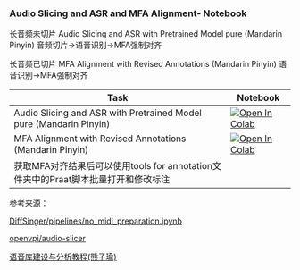 ### Audio Slicing and ASR and MFA Alignment- Notebook

长音频未切片 Audio Slicing and ASR with Pretrained Model pure (Mandarin Pinyin) 音频切片→语音识别→MFA强制对齐

长音频已切片 MFA Alignment with Revised Annotations (Mandarin Pinyin) 语音识别→MFA强制对齐

| Task                                     | Notebook                                                                                                                                                                                                            |
|------------------------------------------|---------------------------------------------------------------------------------------------------------------------------------------------------------------------------------------------------------------------|
|Audio Slicing and ASR with Pretrained Model pure (Mandarin Pinyin) | [![Open In Colab](https://colab.research.google.com/assets/colab-badge.svg)](https://colab.research.google.com/github/AlexandaJerry/PPASR/blob/develop/ppasr_processor_mfa_pure.ipynb) |
|MFA Alignment with Revised Annotations (Mandarin Pinyin) | [![Open In Colab](https://colab.research.google.com/assets/colab-badge.svg)](https://colab.research.google.com/github/AlexandaJerry/PPASR/blob/develop/revised%20one%20for%20all.ipynb) |
|获取MFA对齐结果后可以使用tools for annotation文件夹中的Praat脚本批量打开和修改标注|

参考来源： 

[DiffSinger/pipelines/no_midi_preparation.ipynb](https://github.com/openvpi/DiffSinger/blob/refactor/pipelines/no_midi_preparation.ipynb)

[openvpi/audio-slicer](https://github.com/openvpi/audio-slicer)

[语音库建设与分析教程(熊子瑜)](http://ling.cass.cn/keyan/xueshuchengguo/cgtj/202112/t20211209_5380420.html)
